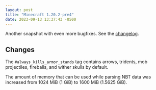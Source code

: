 ```yaml
---
layout: post
title: "Minecraft 1.20.2-pre4"
date: 2023-09-13 13:37:43 -0500
---
```


Another snapshot with even more bugfixes. See the [changelog](https://www.minecraft.net/en-us/article/minecraft-1-20-2-pre-release-4).

## Changes

The `#always_kills_armor_stands` tag contains arrows, tridents, mob projectiles, fireballs, and wither skulls by default.

The amount of memory that can be used while parsing NBT data was increased from 1024 MiB (1 GiB) to 1600 MiB (1.5625 GiB).

